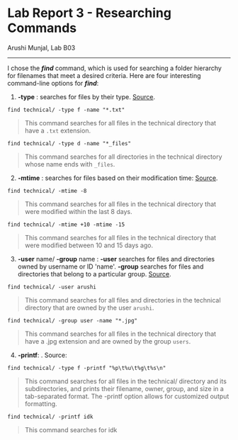 # Lab Report 3 - Researching Commands
Arushi Munjal, Lab B03

---

I chose the ***find*** command, which is used for searching a folder hierarchy for filenames that meet a desired criteria. Here are four interesting command-line options for ***find***:

1. **-type** : searches for files by their type. [Source](https://unix.stackexchange.com/questions/483871/how-to-find-files-by-file-type).

```
find technical/ -type f -name "*.txt" 
```

> This command searches for all files in the technical directory that have a `.txt` extension.

```
find technical/ -type d -name "*_files" 
```

> This command searches for all directories in the technical directory whose name ends with `_files`.

2. **-mtime** :  searches for files based on their modification time: [Source](https://www.computerhope.com/unix/ufind.htm).

```
find technical/ -mtime -8
```

> This command searches for all files in the technical directory that were modified within the last 8 days.

```
find technical/ -mtime +10 -mtime -15
```

> This command searches for all files in the technical directory that were modified between 10 and 15 days ago.

3. **-user** name/ **-group** name : **-user** searches for files and directories owned by username or ID 'name'. **-group** searches for files and directories that belong to a particular group. [Source](https://www.geeksforgeeks.org/find-command-in-linux-with-examples/).

```
find technical/ -user arushi
```

> This command searches for all files and directories in the technical directory that are owned by the user `arushi`.

```
find technical/ -group user -name "*.jpg"
```

> This command searches for all files in the technical directory that have a .jpg extension and are owned by the group `users`.


4. **-printf**: . Source: 

```
find technical/ -type f -printf "%p\t%u\t%g\t%s\n"
```

> This command searches for all files in the technical/ directory and its subdirectories, and prints their filename, owner, group, and size in a tab-separated format. The -printf option allows for customized output formatting.

```
find technical/ -printf idk
```

> This command searches for idk




